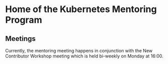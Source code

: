 # Home of the Kubernetes Mentoring Program  

## Meetings

Currently, the mentoring meeting happens in conjunction with the New Contributor Workshop meeting which is held bi-weekly on Monday at 16:00.
